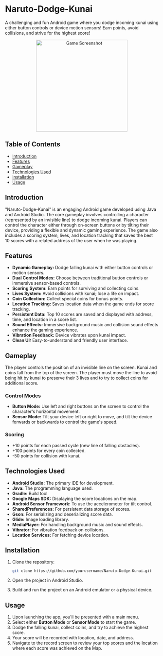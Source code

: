 # Naruto-Dodge-Kunai

A challenging and fun Android game where you dodge incoming kunai using either button controls or device motion sensors! Earn points, avoid collisions, and strive for the highest score!

<p align="center">
  <img src="https://github.com/user-attachments/assets/04f4cddd-62fb-4d3a-859b-e4ef346f4ae6" alt="Game Screenshot" width="300">
</p>




## Table of Contents
- [Introduction](#introduction)
- [Features](#features)
- [Gameplay](#gameplay)
- [Technologies Used](#technologies-used)
- [Installation](#installation)
- [Usage](#usage)


## Introduction

"Naruto-Dodge-Kunai" is an engaging Android game developed using Java and Android Studio. The core gameplay involves controlling a character (represented by an invisible line) to dodge incoming kunai. Players can control the character either through on-screen buttons or by tilting their device, providing a flexible and dynamic gaming experience. The game also includes a scoring system, lives, and location tracking that saves the best 10 scores with a related address of the user when he was playing.

## Features

*   **Dynamic Gameplay:** Dodge falling kunai with either button controls or motion sensors.
*   **Dual Control Modes:** Choose between traditional button controls or immersive sensor-based controls.
*   **Scoring System:** Earn points for surviving and collecting coins.
*   **Lives System:**  Avoid collisions with kunai; lose a life on impact.
*   **Coin Collection:** Collect special coins for bonus points.
*   **Location Tracking:** Saves location data when the game ends for score tracking.
*   **Persistent Data:** Top 10 scores are saved and displayed with address, time, and location in a score list.
*   **Sound Effects:** Immersive background music and collision sound effects enhance the gaming experience.
*   **Vibration Feedback:** Device vibrates upon kunai impact.
*   **Clean UI:** Easy-to-understand and friendly user interface.

## Gameplay

The player controls the position of an invisible line on the screen. Kunai and coins fall from the top of the screen. The player must move the line to avoid being hit by kunai to preserve their 3 lives and to try to collect coins for additional score.

### Control Modes
*   **Button Mode:** Use left and right buttons on the screen to control the character's horizontal movement.
*   **Sensor Mode:** Tilt your device left or right to move, and tilt the device forwards or backwards to control the game's speed.

### Scoring

*   +10 points for each passed cycle (new line of falling obstacles).
*   +100 points for every coin collected.
*   -50 points for collision with kunai.

## Technologies Used

*   **Android Studio:** The primary IDE for development.
*   **Java:** The programming language used.
*   **Gradle:** Build tool.
*   **Google Maps SDK:** Displaying the score locations on the map.
*   **Android Sensor Framework:** To use the accelerometer for tilt control.
*   **SharedPreferences:** For persistent data storage of scores.
*   **Gson:** For serializing and deserializing score data.
*   **Glide:** Image loading library.
*   **MediaPlayer:** For handling background music and sound effects.
*   **Vibrator:** For vibration feedback on collisions.
*   **Location Services:** For fetching device location.

## Installation

1.  Clone the repository:

    ```bash
    git clone https://github.com/yourusername/Naruto-Dodge-Kunai.git
    ```
2.  Open the project in Android Studio.
3.  Build and run the project on an Android emulator or a physical device.

## Usage

1.  Upon launching the app, you'll be presented with a main menu.
2.  Select either **Button Mode** or **Sensor Mode** to start the game.
3.  Dodge the falling kunai, collect coins, and try to achieve the highest score.
4.  Your score will be recorded with location, date, and address.
5.  Navigate to the record screen to review your top scores and the location where each score was achieved on the Map.

